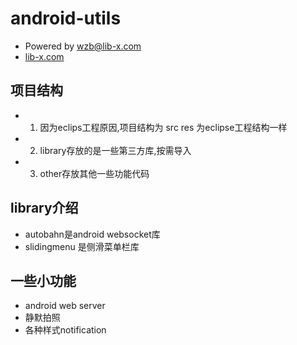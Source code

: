 # android-utils
- Powered by wzb@lib-x.com
- [lib-x.com](lib-x.com)  

## 项目结构
- 1. 因为eclips工程原因,项目结构为 src res  为eclipse工程结构一样
- 2. library存放的是一些第三方库,按需导入
- 3. other存放其他一些功能代码

## library介绍
- autobahn是android websocket库
- slidingmenu 是侧滑菜单栏库

## 一些小功能
- android web server
- 静默拍照
- 各种样式notification
                
      
      
